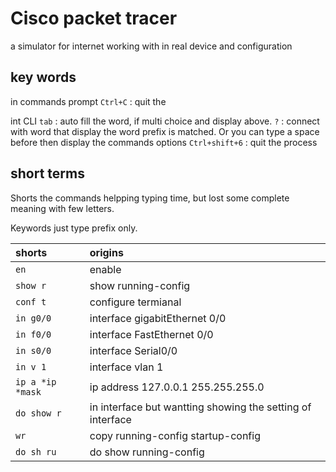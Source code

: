 # Cisco packet tracer
a simulator for internet working with in real device and configuration



## key words 
in commands prompt
`Ctrl+C`    : quit the 

int CLI
`tab` : auto fill the word, if multi choice and display above.
`?`   : connect with word that display the word prefix is matched. Or you can type a space before then display the commands options
`Ctrl+shift+6` :  quit the process 
    
## short terms
Shorts the commands helpping typing time, but lost some complete meaning with few letters.

Keywords just type prefix only.

|shorts|origins|
|:-|:-|
|`en`|enable|
|`show r`|show running-config|
|`conf t`|configure termianal|
|`in g0/0`|interface gigabitEthernet 0/0 |
|`in f0/0`|interface FastEthernet 0/0|
|`in s0/0`|interface Serial0/0|
|`in v 1`|interface vlan 1|
|`ip a *ip *mask`|ip address 127.0.0.1 255.255.255.0|
|`do show r`|in interface but wantting showing the setting of interface|
|`wr`|copy running-config startup-config|
|`do sh ru`|do show running-config|
